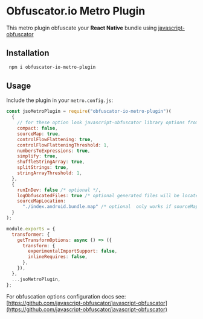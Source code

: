 # Obfuscator.io Metro Plugin

This metro plugin obfuscate your **React Native** bundle using [javascript-obfuscator](https://github.com/javascript-obfuscator/javascript-obfuscator)

## Installation

```bash
 npm i obfuscator-io-metro-plugin

```

## Usage

Include the plugin in your `metro.config.js`:

```js
const jsoMetroPlugin = require("obfuscator-io-metro-plugin")(
  {
    // for these option look javascript-obfuscator library options from  above url
    compact: false,
    sourceMap: true,
    controlFlowFlattening: true,
    controlFlowFlatteningThreshold: 1,
    numbersToExpressions: true,
    simplify: true,
    shuffleStringArray: true,
    splitStrings: true,
    stringArrayThreshold: 1,
  },
  {
    runInDev: false /* optional */,
    logObfuscatedFiles: true /* optional generated files will be located at ./.jso */,
    sourceMapLocation:
      "./index.android.bundle.map" /* optional  only works if sourceMap: true in obfuscation option */,
  }
);

module.exports = {
  transformer: {
    getTransformOptions: async () => ({
      transform: {
        experimentalImportSupport: false,
        inlineRequires: false,
      },
    }),
  },
  ...jsoMetroPlugin,
};
```

For obfuscation options configuration docs see: [https://github.com/javascript-obfuscator/javascript-obfuscator](https://github.com/javascript-obfuscator/javascript-obfuscator)
